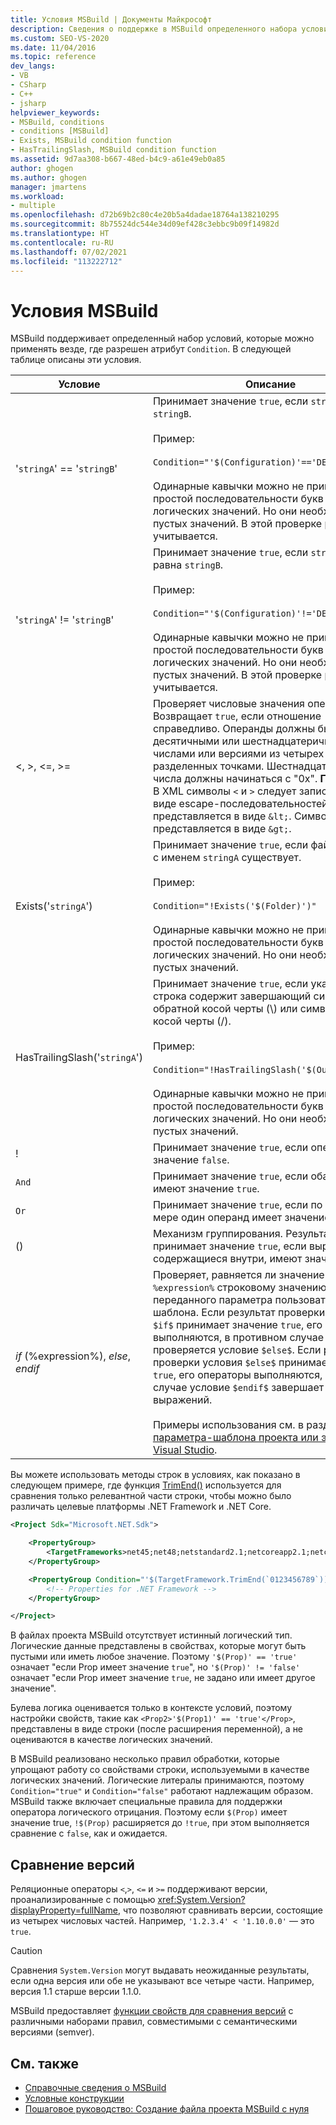 ```yaml
---
title: Условия MSBuild | Документы Майкрософт
description: Сведения о поддержке в MSBuild определенного набора условий, которые можно применять везде, где разрешен атрибут Condition.
ms.custom: SEO-VS-2020
ms.date: 11/04/2016
ms.topic: reference
dev_langs:
- VB
- CSharp
- C++
- jsharp
helpviewer_keywords:
- MSBuild, conditions
- conditions [MSBuild]
- Exists, MSBuild condition function
- HasTrailingSlash, MSBuild condition function
ms.assetid: 9d7aa308-b667-48ed-b4c9-a61e49eb0a85
author: ghogen
ms.author: ghogen
manager: jmartens
ms.workload:
- multiple
ms.openlocfilehash: d72b69b2c80c4e20b5a4dadae18764a138210295
ms.sourcegitcommit: 8b75524dc544e34d09ef428c3ebbc9b09f14982d
ms.translationtype: HT
ms.contentlocale: ru-RU
ms.lasthandoff: 07/02/2021
ms.locfileid: "113222712"
---
```

# <a name="msbuild-conditions"></a>Условия MSBuild

MSBuild поддерживает определенный набор условий, которые можно применять везде, где разрешен атрибут `Condition`. В следующей таблице описаны эти условия.

|Условие|Описание|
|---------------|-----------------|
|'`stringA`' == '`stringB`'|Принимает значение `true`, если `stringA` равна `stringB`.<br /><br /> Пример:<br /><br /> `Condition="'$(Configuration)'=='DEBUG'"`<br /><br /> Одинарные кавычки можно не применять для простой последовательности букв и цифр или логических значений. Но они необходимы для пустых значений. В этой проверке регистр не учитывается.|
|'`stringA`' != '`stringB`'|Принимает значение `true`, если `stringA` не равна `stringB`.<br /><br /> Пример:<br /><br /> `Condition="'$(Configuration)'!='DEBUG'"`<br /><br /> Одинарные кавычки можно не применять для простой последовательности букв и цифр или логических значений. Но они необходимы для пустых значений. В этой проверке регистр не учитывается.|
|\<, >, \<=, >=|Проверяет числовые значения операндов. Возвращает `true`, если отношение справедливо. Операнды должны быть десятичными или шестнадцатеричными числами или версиями из четырех частей, разделенных точками. Шестнадцатеричные числа должны начинаться с "0x". **Примечание.**  В XML символы `<` и `>` следует записывать в виде escape-последовательностей. Символ `<` представляется в виде `&lt;`. Символ `>` представляется в виде `&gt;`.|
|Exists('`stringA`')|Принимает значение `true`, если файл или папка с именем `stringA` существует.<br /><br /> Пример:<br /><br /> `Condition="!Exists('$(Folder)')"`<br /><br /> Одинарные кавычки можно не применять для простой последовательности букв и цифр или логических значений. Но они необходимы для пустых значений.|
|HasTrailingSlash('`stringA`')|Принимает значение `true`, если указанная строка содержит завершающий символ обратной косой черты (\\) или символ прямой косой черты (/).<br /><br /> Пример:<br /><br /> `Condition="!HasTrailingSlash('$(OutputPath)')"`<br /><br /> Одинарные кавычки можно не применять для простой последовательности букв и цифр или логических значений. Но они необходимы для пустых значений.|
|!|Принимает значение `true`, если операнд имеет значение `false`.|
|`And`|Принимает значение `true`, если оба операнда имеют значение `true`.|
|`Or`|Принимает значение `true`, если по крайней мере один операнд имеет значение `true`.|
|()|Механизм группирования. Результат принимает значение `true`, если выражения, содержащиеся внутри, имеют значение `true`.|
|$if$ (%expression%), $else$, $endif$|Проверяет, равняется ли значение указанного `%expression%` строковому значению переданного параметра пользовательского шаблона. Если результат проверки условия `$if$` принимает значение `true`, его операторы выполняются, в противном случае проверяется условие `$else$`. Если результат проверки условия `$else$` принимает значение `true`, его операторы выполняются, в противном случае условие `$endif$` завершает проверку выражений.<br /><br /> Примеры использования см. в разделе [Логика параметра-шаблона проекта или элемента Visual Studio](https://stackoverflow.com/questions/6709057/visual-studio-project-item-template-parameter-logic).|

Вы можете использовать методы строк в условиях, как показано в следующем примере, где функция [TrimEnd()](/dotnet/api/system.string.trimend) используется для сравнения только релевантной части строки, чтобы можно было различать целевые платформы .NET Framework и .NET Core.

```xml
<Project Sdk="Microsoft.NET.Sdk">

    <PropertyGroup>
        <TargetFrameworks>net45;net48;netstandard2.1;netcoreapp2.1;netcoreapp3.1</TargetFrameworks>
    </PropertyGroup>

    <PropertyGroup Condition="'$(TargetFramework.TrimEnd(`0123456789`))' == 'net'">
        <!-- Properties for .NET Framework -->
    </PropertyGroup>

</Project>
```

В файлах проекта MSBuild отсутствует истинный логический тип. Логические данные представлены в свойствах, которые могут быть пустыми или иметь любое значение. Поэтому `'$(Prop)' == 'true'` означает "если Prop имеет значение `true`", но `'$(Prop)' != 'false'` означает "если Prop имеет значение `true`, не задано или имеет другое значение".

Булева логика оценивается только в контексте условий, поэтому настройки свойств, такие как `<Prop2>'$(Prop1)' == 'true'</Prop>`, представлены в виде строки (после расширения переменной), а не оцениваются в качестве логических значений.  

В MSBuild реализовано несколько правил обработки, которые упрощают работу со свойствами строки, используемыми в качестве логических значений. Логические литералы принимаются, поэтому `Condition="true"` и `Condition="false"` работают надлежащим образом. MSBuild также включает специальные правила для поддержки оператора логического отрицания. Поэтому если `$(Prop)` имеет значение true, `!$(Prop)` расширяется до `!true`, при этом выполняется сравнение с `false`, как и ожидается.

## <a name="comparing-versions"></a>Сравнение версий

Реляционные операторы `<`,`>`, `<=` и `>=` поддерживают версии, проанализированные с помощью <xref:System.Version?displayProperty=fullName>, что позволяют сравнивать версии, состоящие из четырех числовых частей. Например, `'1.2.3.4' < '1.10.0.0'` — это `true`.

> [!CAUTION]
> Сравнения `System.Version` могут выдавать неожиданные результаты, если одна версия или обе не указывают все четыре части. Например, версия 1.1 старше версии 1.1.0.

MSBuild предоставляет [функции свойств для сравнения версий](property-functions.md#msbuild-version-comparison-functions) с различными наборами правил, совместимыми с семантическими версиями (semver).

## <a name="see-also"></a>См. также

- [Справочные сведения о MSBuild](../msbuild/msbuild-reference.md)
- [Условные конструкции](../msbuild/msbuild-conditional-constructs.md)
- [Пошаговое руководство: Создание файла проекта MSBuild с нуля](../msbuild/walkthrough-creating-an-msbuild-project-file-from-scratch.md)

